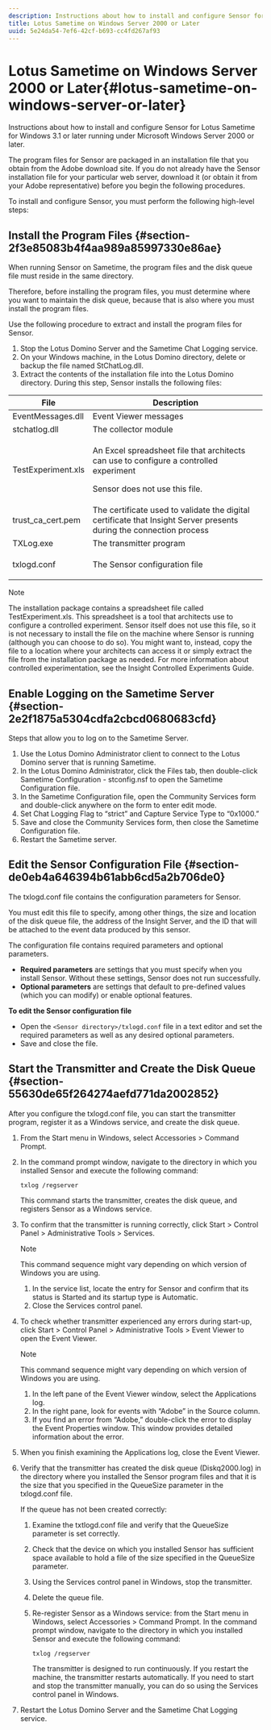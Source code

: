 ```yaml
---
description: Instructions about how to install and configure Sensor for Lotus Sametime for Windows 3.1 or later running under Microsoft Windows Server 2000 or later.
title: Lotus Sametime on Windows Server 2000 or Later
uuid: 5e24da54-7ef6-42cf-b693-cc4fd267af93
---
```


# Lotus Sametime on Windows Server 2000 or Later{#lotus-sametime-on-windows-server-or-later}

Instructions about how to install and configure Sensor for Lotus Sametime for Windows 3.1 or later running under Microsoft Windows Server 2000 or later.

The program files for Sensor are packaged in an installation file that you obtain from the Adobe download site. If you do not already have the Sensor installation file for your particular web server, download it (or obtain it from your Adobe representative) before you begin the following procedures.

To install and configure Sensor, you must perform the following high-level steps:

## Install the Program Files {#section-2f3e85083b4f4aa989a85997330e86ae}

When running Sensor on Sametime, the program files and the disk queue file must reside in the same directory.

Therefore, before installing the program files, you must determine where you want to maintain the disk queue, because that is also where you must install the program files.

Use the following procedure to extract and install the program files for Sensor.

1. Stop the Lotus Domino Server and the Sametime Chat Logging service. 
1. On your Windows machine, in the Lotus Domino directory, delete or backup the file named StChatLog.dll. 
1. Extract the contents of the installation file into the Lotus Domino directory. During this step, Sensor installs the following files: 

<table id="table_ABFF5F92271B4F3CB0AC68DAB6A5709F"> 
 <thead> 
  <tr> 
   <th colname="col1" class="entry"> File </th> 
   <th colname="col2" class="entry"> Description </th> 
  </tr> 
 </thead>
 <tbody> 
  <tr> 
   <td colname="col1"> EventMessages.dll </td> 
   <td colname="col2"> Event Viewer messages </td> 
  </tr> 
  <tr> 
   <td colname="col1"> stchatlog.dll </td> 
   <td colname="col2"> The collector module </td> 
  </tr> 
  <tr> 
   <td colname="col1"> <p>TestExperiment.xls </p> </td> 
   <td colname="col2"> <p>An Excel spreadsheet file that architects can use to configure a controlled experiment </p> <p>Sensor does not use this file. </p> </td> 
  </tr> 
  <tr> 
   <td colname="col1"> trust_ca_cert.pem </td> 
   <td colname="col2"> The certificate used to validate the digital certificate that Insight Server presents during the connection process </td> 
  </tr> 
  <tr> 
   <td colname="col1"> TXLog.exe </td> 
   <td colname="col2"> The transmitter program </td> 
  </tr> 
  <tr> 
   <td colname="col1"> <p>txlogd.conf </p> </td> 
   <td colname="col2"> The Sensor configuration file </td> 
  </tr> 
 </tbody> 
</table>

>[!NOTE]
>
>The installation package contains a spreadsheet file called TestExperiment.xls. This spreadsheet is a tool that architects use to configure a controlled experiment. Sensor itself does not use this file, so it is not necessary to install the file on the machine where Sensor is running (although you can choose to do so). You might want to, instead, copy the file to a location where your architects can access it or simply extract the file from the installation package as needed. For more information about controlled experimentation, see the Insight Controlled Experiments Guide.

## Enable Logging on the Sametime Server {#section-2e2f1875a5304cdfa2cbcd0680683cfd}

Steps that allow you to log on to the Sametime Server.

1. Use the Lotus Domino Administrator client to connect to the Lotus Domino server that is running Sametime. 
1. In the Lotus Domino Administrator, click the Files tab, then double-click Sametime Configuration - stconfig.nsf to open the Sametime Configuration file. 
1. In the Sametime Configuration file, open the Community Services form and double-click anywhere on the form to enter edit mode. 
1. Set Chat Logging Flag to “strict” and Capture Service Type to “0x1000.” 
1. Save and close the Community Services form, then close the Sametime Configuration file. 
1. Restart the Sametime server.

## Edit the Sensor Configuration File {#section-de0eb4a646394b61abb6cd5a2b706de0}

The txlogd.conf file contains the configuration parameters for Sensor.

You must edit this file to specify, among other things, the size and location of the disk queue file, the address of the Insight Server, and the ID that will be attached to the event data produced by this sensor.

The configuration file contains required parameters and optional parameters.

* **Required parameters** are settings that you must specify when you install Sensor. Without these settings, Sensor does not run successfully. 
* **Optional parameters** are settings that default to pre-defined values (which you can modify) or enable optional features.

**To edit the Sensor configuration file**

* Open the `<Sensor directory>/txlogd.conf` file in a text editor and set the required parameters as well as any desired optional parameters. 
* Save and close the file.

## Start the Transmitter and Create the Disk Queue {#section-55630de65f264274aefd771da2002852}

After you configure the txlogd.conf file, you can start the transmitter program, register it as a Windows service, and create the disk queue.

1. From the Start menu in Windows, select Accessories > Command Prompt. 
1. In the command prompt window, navigate to the directory in which you installed Sensor and execute the following command:

   ```
   txlog /regserver
   ```

   This command starts the transmitter, creates the disk queue, and registers Sensor as a Windows service. 

1. To confirm that the transmitter is running correctly, click Start > Control Panel > Administrative Tools > Services. 

   >[!NOTE]
   >
   >This command sequence might vary depending on which version of Windows you are using.

    1. In the service list, locate the entry for Sensor and confirm that its status is Started and its startup type is Automatic. 
    1. Close the Services control panel.

1. To check whether transmitter experienced any errors during start-up, click Start > Control Panel > Administrative Tools > Event Viewer to open the Event Viewer. 

   >[!NOTE]
   >
   >This command sequence might vary depending on which version of Windows you are using.

    1. In the left pane of the Event Viewer window, select the Applications log. 
    1. In the right pane, look for events with “Adobe” in the Source column. 
    1. If you find an error from “Adobe,” double-click the error to display the Event Properties window. This window provides detailed information about the error.

1. When you finish examining the Applications log, close the Event Viewer. 
1. Verify that the transmitter has created the disk queue (Diskq2000.log) in the directory where you installed the Sensor program files and that it is the size that you specified in the QueueSize parameter in the txlogd.conf file.

   If the queue has not been created correctly:

    1. Examine the txtlogd.conf file and verify that the QueueSize parameter is set correctly. 
    1. Check that the device on which you installed Sensor has sufficient space available to hold a file of the size specified in the QueueSize parameter. 
    1. Using the Services control panel in Windows, stop the transmitter. 
    1. Delete the queue file. 
    1. Re-register Sensor as a Windows service: from the Start menu in Windows, select Accessories > Command Prompt. In the command prompt window, navigate to the directory in which you installed Sensor and execute the following command:

       ```    
       txlog /regserver
       ```

       The transmitter is designed to run continuously. If you restart the machine, the transmitter restarts automatically. If you need to start and stop the transmitter manually, you can do so using the Services control panel in Windows.

1. Restart the Lotus Domino Server and the Sametime Chat Logging service.


